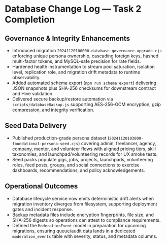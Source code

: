 # Database Change Log — Task 2 Completion

## Governance & Integrity Enhancements
- Introduced migration `20241120100000-database-governance-upgrade.cjs` enforcing unique persona ownership, cascading foreign keys, hashed multi-factor tokens, and MySQL-safe precision for rate fields.
- Hardened health instrumentation to stream pool saturation, isolation level, replication role, and migration drift metadata to runtime observability.
- Added automated schema export (`npm run schema:export`) delivering JSON snapshots plus SHA-256 checksums for downstream contract and Hive validation.
- Delivered secure backup/restore automation via `scripts/databaseBackup.js` supporting AES-256-GCM encryption, gzip compression, and integrity verification.

## Seed Data Delivery
- Published production-grade persona dataset (`20241120103000-foundational-persona-seed.cjs`) covering admin, freelancer, agency, company, mentor, and volunteer flows with aligned pricing tiers, skill taxonomies, and launchpad/volunteering records for UX smoke tests.
- Seed packs populate gigs, jobs, projects, launchpads, volunteering roles, feed posts, groups, and social connections to exercise dashboards, recommendations, and policy acknowledgements.

## Operational Outcomes
- Database lifecycle service now emits deterministic drift alerts when migration inventory diverges from filesystem, supporting deployment gates and incident response.
- Backup metadata files include encryption fingerprints, file size, and SHA-256 digests so operations can attest to compliance requirements.
- Defined the `ModerationEvent` model in preparation for upcoming migrations, ensuring queue/audit data lands in a dedicated `moderation_events` table with severity, status, and metadata columns.
